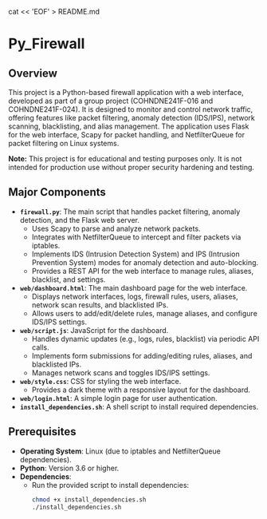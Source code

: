 cat << 'EOF' > README.md

# Py_Firewall

## Overview
This project is a Python-based firewall application with a web interface, developed as part of a group project (COHNDNE241F-016 and COHNDNE241F-024). It is designed to monitor and control network traffic, offering features like packet filtering, anomaly detection (IDS/IPS), network scanning, blacklisting, and alias management. The application uses Flask for the web interface, Scapy for packet handling, and NetfilterQueue for packet filtering on Linux systems.

**Note:** This project is for educational and testing purposes only. It is not intended for production use without proper security hardening and testing.

## Major Components
- **`firewall.py`**: The main script that handles packet filtering, anomaly detection, and the Flask web server.
  - Uses Scapy to parse and analyze network packets.
  - Integrates with NetfilterQueue to intercept and filter packets via iptables.
  - Implements IDS (Intrusion Detection System) and IPS (Intrusion Prevention System) modes for anomaly detection and auto-blocking.
  - Provides a REST API for the web interface to manage rules, aliases, blacklist, and settings.
- **`web/dashboard.html`**: The main dashboard page for the web interface.
  - Displays network interfaces, logs, firewall rules, users, aliases, network scan results, and blacklisted IPs.
  - Allows users to add/edit/delete rules, manage aliases, and configure IDS/IPS settings.
- **`web/script.js`**: JavaScript for the dashboard.
  - Handles dynamic updates (e.g., logs, rules, blacklist) via periodic API calls.
  - Implements form submissions for adding/editing rules, aliases, and blacklisted IPs.
  - Manages network scans and toggles IDS/IPS settings.
- **`web/style.css`**: CSS for styling the web interface.
  - Provides a dark theme with a responsive layout for the dashboard.
- **`web/login.html`**: A simple login page for user authentication.
- **`install_dependencies.sh`**: A shell script to install required dependencies.

## Prerequisites
- **Operating System**: Linux (due to iptables and NetfilterQueue dependencies).
- **Python**: Version 3.6 or higher.
- **Dependencies**:
  - Run the provided script to install dependencies:
    ```bash
    chmod +x install_dependencies.sh
    ./install_dependencies.sh
